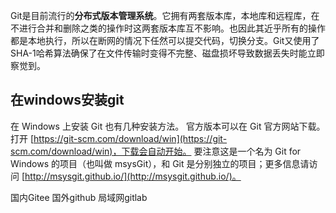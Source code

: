 Git是目前流行的**分布式版本管理系统**。它拥有两套版本库，本地库和远程库，在不进行合并和删除之类的操作时这两套版本库互不影响。也因此其近乎所有的操作都是本地执行，所以在断网的情况下任然可以提交代码，切换分支。Git又使用了SHA-1哈希算法确保了在文件传输时变得不完整、磁盘损坏导致数据丢失时能立即察觉到。

## 在windows安装git

在 Windows 上安装 Git 也有几种安装方法。 官方版本可以在 Git 官方网站下载。 打开 [https://git-scm.com/download/win](https://git-scm.com/download/win)，下载会自动开始。 要注意这是一个名为 Git for Windows 的项目（也叫做 msysGit），和 Git 是分别独立的项目；更多信息请访问 [http://msysgit.github.io/](http://msysgit.github.io/)。

国内Gitee
国外github
局域网gitlab